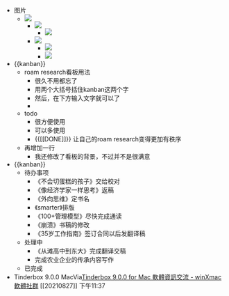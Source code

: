 - 图片
    - ![](https://firebasestorage.googleapis.com/v0/b/firescript-577a2.appspot.com/o/imgs%2Fapp%2Fxinyiheng%2FRvbDl6A7m3.png?alt=media&token=a44fd792-bdaf-4954-82a9-f00a3e36e6cc)
        - ![](https://firebasestorage.googleapis.com/v0/b/firescript-577a2.appspot.com/o/imgs%2Fapp%2Fxinyiheng%2FPAQRrWpjjh.png?alt=media&token=ab886da8-cae4-4bd3-97d7-a1ceec08cc74)
            - ![](https://firebasestorage.googleapis.com/v0/b/firescript-577a2.appspot.com/o/imgs%2Fapp%2Fxinyiheng%2FlTUSLNlYQv.png?alt=media&token=7dd00fe6-6147-4537-b1a2-be4ed9e212f2)
        - ![](https://firebasestorage.googleapis.com/v0/b/firescript-577a2.appspot.com/o/imgs%2Fapp%2Fxinyiheng%2FLrBDJMXPyp.png?alt=media&token=87b57d71-4923-4524-9ed6-e26243b7ba54)
            - ![](https://firebasestorage.googleapis.com/v0/b/firescript-577a2.appspot.com/o/imgs%2Fapp%2Fxinyiheng%2FkfgLKELuc9.png?alt=media&token=1b25dfa7-e571-4aba-8391-24b28b585b88)
            - ![](https://firebasestorage.googleapis.com/v0/b/firescript-577a2.appspot.com/o/imgs%2Fapp%2Fxinyiheng%2FFJiT_TGxLh.png?alt=media&token=ee76eead-1e43-47d6-9c02-6508e86f909f)
- {{kanban}}
    - roam research看板用法
        - 很久不用都忘了
        - 用两个大括号括住kanban这两个字
        - 然后，在下方输入文字就可以了
        - 
    - todo
        - 很方便使用
        - 可以多使用
        - {{[[DONE]]}} 让自己的roam research变得更加有秩序
    - 再增加一行
        - 我还修改了看板的背景，不过并不是很满意
- {{kanban}}
    - 待办事项
        - 《不会切蛋糕的孩子》交给校对
        - 《像经济学家一样思考》返稿
        - 《外向思维》定书名
        - 《smarter》排版
        - 《100+管理模型》尽快完成通读
        - 《崩溃》书稿的修改
        - 《35岁工作指南》签订合同以后发翻译稿
    - 处理中
        - 《从滩高中到东大》完成翻译交稿
        - 完成农业企业的传承内容写作
    - 已完成
- Tinderbox 9.0.0 MacVia[Tinderbox 9.0.0 for Mac 軟體資訊交流 - winXmac軟體社群](https://winxmac.com/software/mac-tinderbox.html) [[20210827]] 下午11:37
